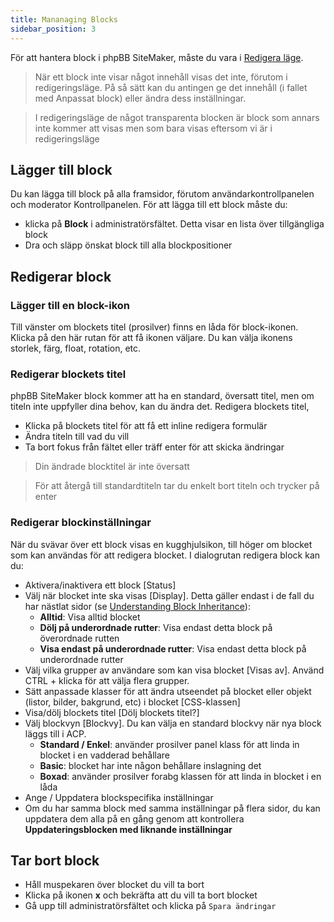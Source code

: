 ```yaml
---
title: Mananaging Blocks
sidebar_position: 3
---
```


För att hantera block i phpBB SiteMaker, måste du vara i [Redigera läge](./overview#edit-mode).

> När ett block inte visar något innehåll visas det inte, förutom i redigeringsläge. På så sätt kan du antingen ge det innehåll (i fallet med Anpassat block) eller ändra dess inställningar.

> I redigeringsläge de något transparenta blocken är block som annars inte kommer att visas men som bara visas eftersom vi är i redigeringsläge

## Lägger till block
Du kan lägga till block på alla framsidor, förutom användarkontrollpanelen och moderator Kontrollpanelen. För att lägga till ett block måste du:
* klicka på **Block** i administratörsfältet. Detta visar en lista över tillgängliga block
* Dra och släpp önskat block till alla blockpositioner

## Redigerar block
### Lägger till en block-ikon
Till vänster om blockets titel (prosilver) finns en låda för block-ikonen. Klicka på den här rutan för att få ikonen väljare. Du kan välja ikonens storlek, färg, float, rotation, etc.

### Redigerar blockets titel
phpBB SiteMaker block kommer att ha en standard, översatt titel, men om titeln inte uppfyller dina behov, kan du ändra det. Redigera blockets titel,
* Klicka på blockets titel för att få ett inline redigera formulär
* Ändra titeln till vad du vill
* Ta bort fokus från fältet eller träff enter för att skicka ändringar

> Din ändrade blocktitel är inte översatt

> För att återgå till standardtiteln tar du enkelt bort titeln och trycker på enter

### Redigerar blockinställningar
När du svävar över ett block visas en kugghjulsikon, till höger om blocket som kan användas för att redigera blocket. I dialogrutan redigera block kan du:
- Aktivera/inaktivera ett block [Status]
- Välj när blocket inte ska visas [Display]. Detta gäller endast i de fall du har nästlat sidor (se [Understanding Block Inheritance](/docs/user/site/block-inheritance)):
    - **Alltid**: Visa alltid blocket
    - **Dölj på underordnade rutter**: Visa endast detta block på överordnade rutten
    - **Visa endast på underordnade rutter**: Visa endast detta block på underordnade rutter
- Välj vilka grupper av användare som kan visa blocket [Visas av]. Använd CTRL + klicka för att välja flera grupper.
- Sätt anpassade klasser för att ändra utseendet på blocket eller objekt (listor, bilder, bakgrund, etc) i blocket [CSS-klassen]
- Visa/dölj blockets titel [Dölj blockets titel?]
- Välj blockvyn [Blockvy]. Du kan välja en standard blockvy när nya block läggs till i ACP.
    - **Standard / Enkel**: använder prosilver panel klass för att linda in blocket i en vadderad behållare
    - **Basic**: blocket har inte någon behållare inslagning det
    - **Boxad**: använder prosilver forabg klassen för att linda in blocket i en låda
- Ange / Uppdatera blockspecifika inställningar
- Om du har samma block med samma inställningar på flera sidor, du kan uppdatera dem alla på en gång genom att kontrollera **Uppdateringsblocken med liknande inställningar**

## Tar bort block
- Håll muspekaren över blocket du vill ta bort
- Klicka på ikonen **x** och bekräfta att du vill ta bort blocket
- Gå upp till administratörsfältet och klicka på `Spara ändringar`
